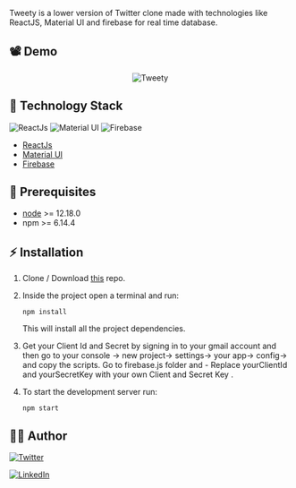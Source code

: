
Tweety is a lower version of Twitter clone made with technologies like ReactJS, Material UI and firebase for real time database.

## :film_projector: Demo
<p align="center">
<img src="./src/demo1.gif" alt="Tweety">
</p>


## :crystal_ball: Technology Stack
![ReactJs](https://img.shields.io/badge/frontend-ReactJs-yellow?style=flat&logo=ReactJs)
![Material UI](https://img.shields.io/badge/styling--component-Material%20UI-blue?style=flat&logo=material-ui)
![Firebase](https://img.shields.io/badge/firebase-red?style=flat&logo=Firebase)

* [ReactJs](https://reactjs.org/)
* [Material UI](https://material-ui.com/)
* [Firebase](https://firebase.google.com/)



## :hatching_chick:  Prerequisites
* [node](https://nodejs.org/en/) >= 12.18.0
* npm >= 6.14.4

## :zap:  Installation

1. Clone / Download [this](https://github.com/sidrakshe28/tweety) repo.
2. Inside the project open a terminal and run:
    ```
    npm install
    ```
    This will install all the project dependencies.
    
 3. Get your Client Id and Secret by signing in to your gmail account  and then go to your console -> new project-> settings-> your app->  config-> and copy the scripts.
    Go to firebase.js folder and - Replace yourClientId and yourSecretKey with your own Client and Secret Key .

4. To start the development server run:
    ```
    npm start
    ```


##  :woman_technologist: Author
[![Twitter](https://img.shields.io/badge/follow-%40SidRakshe28-1DA1F2?style=flat&logo=Twitter)](https://twitter.com/SidRakshe28) 

[![LinkedIn](https://img.shields.io/badge/connect-%40siddhika28-%230077B5?style=flat&logo=LinkedIn)](https://www.linkedin.com/in/siddhika28/)


